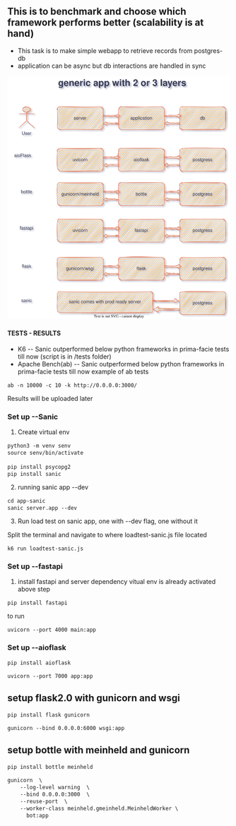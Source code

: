 ## This is to benchmark and choose which framework performs better (**scalability** is at hand)

* This task is to make simple webapp to retrieve records from postgres-db
* application can be async but db interactions are handled in sync

<img src="./plan.svg">

#### TESTS - RESULTS
* K6 -- Sanic outperformed below python frameworks in prima-facie tests till now (script is in /tests folder)
* Apache Bench(ab) -- Sanic outperformed below python frameworks in prima-facie tests till now
example of ab tests
```
ab -n 10000 -c 10 -k http://0.0.0.0:3000/
```

Results will be uploaded later


### Set up --Sanic
1) Create virtual env
```
python3 -m venv senv
source senv/bin/activate

pip install psycopg2
pip install sanic
```
2) running sanic app --dev

```
cd app-sanic
sanic server.app --dev
```

3) Run load test on sanic app, one with --dev flag, one without it

Split the terminal and navigate to where loadtest-sanic.js file located
```
k6 run loadtest-sanic.js
```

### Set up --fastapi

1) install fastapi and server dependency 
vitual env is already activated above step
```
pip install fastapi
```

to run 
```
uvicorn --port 4000 main:app
```


### Set up --aioflask
```
pip install aioflask
```
```
uvicorn --port 7000 app:app 
```

## setup flask2.0 with gunicorn and wsgi

```
pip install flask gunicorn
```

```
gunicorn --bind 0.0.0.0:6000 wsgi:app
```

## setup bottle with meinheld and gunicorn

```
pip install bottle meinheld 
```

```
gunicorn  \                              
    --log-level warning  \
    --bind 0.0.0.0:3000  \
    --reuse-port  \
    --worker-class meinheld.gmeinheld.MeinheldWorker \
      bot:app
```
